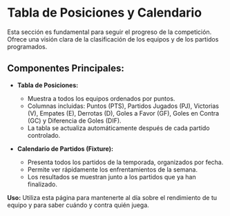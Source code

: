 # Tabla de Posiciones y Calendario

Esta sección es fundamental para seguir el progreso de la competición. Ofrece una visión clara de la clasificación de los equipos y de los partidos programados.

## Componentes Principales:

- **Tabla de Posiciones:**
  - Muestra a todos los equipos ordenados por puntos.
  - Columnas incluidas: Puntos (PTS), Partidos Jugados (PJ), Victorias (V), Empates (E), Derrotas (D), Goles a Favor (GF), Goles en Contra (GC) y Diferencia de Goles (DIF).
  - La tabla se actualiza automáticamente después de cada partido controlado.

- **Calendario de Partidos (Fixture):**
  - Presenta todos los partidos de la temporada, organizados por fecha.
  - Permite ver rápidamente los enfrentamientos de la semana.
  - Los resultados se muestran junto a los partidos que ya han finalizado.

**Uso:** Utiliza esta página para mantenerte al día sobre el rendimiento de tu equipo y para saber cuándo y contra quién juega.
